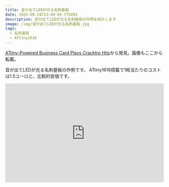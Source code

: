 ```yaml
---
title: 音が出てLEDが光る名刺基板
date: 2025-08-24T23:49:59.775493
description: 音が出てLEDが光る名刺基板の作例を紹介します
image: /img/音が出てLEDが光る名刺基板.jpg
tags:
  - 名刺基板
  - ATtiny1616
---
```

[ATtiny-Powered Business Card Plays Cracktro Hits](https://hackaday.com/2025/07/29/attiny-powered-business-card-plays-cracktro-hits/)から発見。画像もここから転載。

音が出てLEDが光る名刺基板の作例です。
ATtiny1616搭載で1枚当たりのコストは1.5ユーロと、比較的安価です。

<iframe width="100%" height="315" src="https://www.youtube.com/embed/YamEuNNJAxE" title="YouTube video player" frameborder="0" allow="accelerometer; autoplay; clipboard-write; encrypted-media; gyroscope; picture-in-picture" allowfullscreen></iframe>



